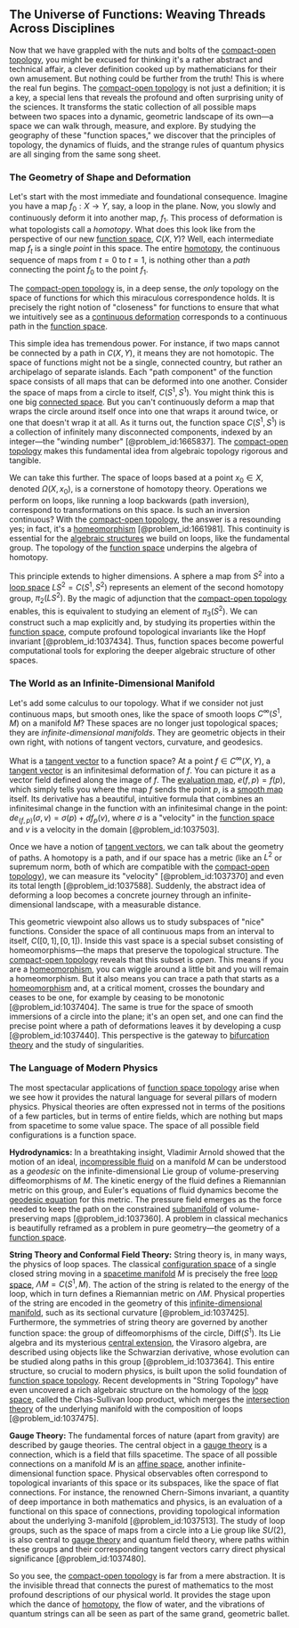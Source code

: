 ## The Universe of Functions: Weaving Threads Across Disciplines

Now that we have grappled with the nuts and bolts of the [compact-open topology](@article_id:153382), you might be excused for thinking it's a rather abstract and technical affair, a clever definition cooked up by mathematicians for their own amusement. But nothing could be further from the truth! This is where the real fun begins. The [compact-open topology](@article_id:153382) is not just a definition; it is a key, a special lens that reveals the profound and often surprising unity of the sciences. It transforms the static collection of all possible maps between two spaces into a dynamic, geometric landscape of its own—a space we can walk through, measure, and explore. By studying the geography of these "function spaces," we discover that the principles of topology, the dynamics of fluids, and the strange rules of quantum physics are all singing from the same song sheet.

### The Geometry of Shape and Deformation

Let's start with the most immediate and foundational consequence. Imagine you have a map $f_0: X \to Y$, say, a loop in the plane. Now, you slowly and continuously deform it into another map, $f_1$. This process of deformation is what topologists call a *homotopy*. What does this look like from the perspective of our new [function space](@article_id:136396), $C(X,Y)$? Well, each intermediate map $f_t$ is a single *point* in this space. The entire [homotopy](@article_id:138772), the continuous sequence of maps from $t=0$ to $t=1$, is nothing other than a *path* connecting the point $f_0$ to the point $f_1$.

The [compact-open topology](@article_id:153382) is, in a deep sense, the *only* topology on the space of functions for which this miraculous correspondence holds. It is precisely the right notion of "closeness" for functions to ensure that what we intuitively see as a [continuous deformation](@article_id:151197) corresponds to a continuous path in the [function space](@article_id:136396).

This simple idea has tremendous power. For instance, if two maps cannot be connected by a path in $C(X,Y)$, it means they are not homotopic. The space of functions might not be a single, connected country, but rather an archipelago of separate islands. Each "path component" of the function space consists of all maps that can be deformed into one another. Consider the space of maps from a circle to itself, $C(S^1, S^1)$. You might think this is one big [connected space](@article_id:152650). But you can't continuously deform a map that wraps the circle around itself once into one that wraps it around twice, or one that doesn't wrap it at all. As it turns out, the function space $C(S^1, S^1)$ is a collection of infinitely many disconnected components, indexed by an integer—the "winding number" [@problem_id:1665837]. The [compact-open topology](@article_id:153382) makes this fundamental idea from algebraic topology rigorous and tangible.

We can take this further. The space of loops based at a point $x_0 \in X$, denoted $\Omega(X, x_0)$, is a cornerstone of homotopy theory. Operations we perform on loops, like running a loop backwards (path inversion), correspond to transformations on this space. Is such an inversion continuous? With the [compact-open topology](@article_id:153382), the answer is a resounding yes; in fact, it's a [homeomorphism](@article_id:146439) [@problem_id:1661981]. This continuity is essential for the [algebraic structures](@article_id:138965) we build on loops, like the fundamental group. The topology of the [function space](@article_id:136396) underpins the algebra of homotopy.

This principle extends to higher dimensions. A sphere a map from $S^2$ into a [loop space](@article_id:160373) $LS^2 = C(S^1, S^2)$ represents an element of the second homotopy group, $\pi_2(LS^2)$. By the magic of adjunction that the [compact-open topology](@article_id:153382) enables, this is equivalent to studying an element of $\pi_3(S^2)$. We can construct such a map explicitly and, by studying its properties within the [function space](@article_id:136396), compute profound topological invariants like the Hopf invariant [@problem_id:1037434]. Thus, function spaces become powerful computational tools for exploring the deeper algebraic structure of other spaces.

### The World as an Infinite-Dimensional Manifold

Let's add some calculus to our topology. What if we consider not just continuous maps, but smooth ones, like the space of smooth loops $C^\infty(S^1, M)$ on a manifold $M$? These spaces are no longer just topological spaces; they are *infinite-dimensional manifolds*. They are geometric objects in their own right, with notions of tangent vectors, curvature, and geodesics.

What is a [tangent vector](@article_id:264342) to a function space? At a point $f \in C^\infty(X, Y)$, a [tangent vector](@article_id:264342) is an infinitesimal deformation of $f$. You can picture it as a vector field defined along the image of $f$. The [evaluation map](@article_id:149280), $e(f, p) = f(p)$, which simply tells you where the map $f$ sends the point $p$, is a [smooth map](@article_id:159870) itself. Its derivative has a beautiful, intuitive formula that combines an infinitesimal change in the function with an infinitesimal change in the point: $de_{(f,p)}(\sigma, v) = \sigma(p) + df_p(v)$, where $\sigma$ is a "velocity" in the [function space](@article_id:136396) and $v$ is a velocity in the domain [@problem_id:1037503].

Once we have a notion of [tangent vectors](@article_id:265000), we can talk about the geometry of paths. A homotopy is a path, and if our space has a metric (like an $L^2$ or supremum norm, both of which are compatible with the [compact-open topology](@article_id:153382)), we can measure its "velocity" [@problem_id:1037370] and even its total length [@problem_id:1037588]. Suddenly, the abstract idea of deforming a loop becomes a concrete journey through an infinite-dimensional landscape, with a measurable distance.

This geometric viewpoint also allows us to study subspaces of "nice" functions. Consider the space of all continuous maps from an interval to itself, $C([0,1], [0,1])$. Inside this vast space is a special subset consisting of homeomorphisms—the maps that preserve the topological structure. The [compact-open topology](@article_id:153382) reveals that this subset is *open*. This means if you are a [homeomorphism](@article_id:146439), you can wiggle around a little bit and you will remain a homeomorphism. But it also means you can trace a path that starts as a [homeomorphism](@article_id:146439) and, at a critical moment, crosses the boundary and ceases to be one, for example by ceasing to be monotonic [@problem_id:1037404]. The same is true for the space of smooth immersions of a circle into the plane; it's an open set, and one can find the precise point where a path of deformations leaves it by developing a cusp [@problem_id:1037440]. This perspective is the gateway to [bifurcation theory](@article_id:143067) and the study of singularities.

### The Language of Modern Physics

The most spectacular applications of [function space topology](@article_id:149540) arise when we see how it provides the natural language for several pillars of modern physics. Physical theories are often expressed not in terms of the positions of a few particles, but in terms of entire fields, which are nothing but maps from spacetime to some value space. The space of all possible field configurations is a function space.

**Hydrodynamics:** In a breathtaking insight, Vladimir Arnold showed that the motion of an ideal, [incompressible fluid](@article_id:262430) on a manifold $M$ can be understood as a *geodesic* on the infinite-dimensional Lie group of volume-preserving diffeomorphisms of $M$. The kinetic energy of the fluid defines a Riemannian metric on this group, and Euler's equations of fluid dynamics become the [geodesic equation](@article_id:136061) for this metric. The pressure field emerges as the force needed to keep the path on the constrained [submanifold](@article_id:261894) of volume-preserving maps [@problem_id:1037360]. A problem in classical mechanics is beautifully reframed as a problem in pure geometry—the geometry of a [function space](@article_id:136396).

**String Theory and Conformal Field Theory:** String theory is, in many ways, the physics of loop spaces. The classical [configuration space](@article_id:149037) of a single closed string moving in a [spacetime manifold](@article_id:261598) $M$ is precisely the free [loop space](@article_id:160373), $\Lambda M = C(S^1, M)$. The action of the string is related to the energy of the loop, which in turn defines a Riemannian metric on $\Lambda M$. Physical properties of the string are encoded in the geometry of this [infinite-dimensional manifold](@article_id:158770), such as its sectional curvature [@problem_id:1037425]. Furthermore, the symmetries of string theory are governed by another function space: the group of diffeomorphisms of the circle, $\mathrm{Diff}(S^1)$. Its Lie algebra and its mysterious [central extension](@article_id:143210), the Virasoro algebra, are described using objects like the Schwarzian derivative, whose evolution can be studied along paths in this group [@problem_id:1037364]. This entire structure, so crucial to modern physics, is built upon the solid foundation of [function space topology](@article_id:149540). Recent developments in "String Topology" have even uncovered a rich algebraic structure on the homology of the [loop space](@article_id:160373), called the Chas-Sullivan loop product, which merges the [intersection theory](@article_id:157390) of the underlying manifold with the composition of loops [@problem_id:1037475].

**Gauge Theory:** The fundamental forces of nature (apart from gravity) are described by gauge theories. The central object in a [gauge theory](@article_id:142498) is a connection, which is a field that fills spacetime. The space of all possible connections on a manifold $M$ is an [affine space](@article_id:152412), another infinite-dimensional function space. Physical observables often correspond to topological invariants of this space or its subspaces, like the space of flat connections. For instance, the renowned Chern-Simons invariant, a quantity of deep importance in both mathematics and physics, is an evaluation of a functional on this space of connections, providing topological information about the underlying 3-manifold [@problem_id:1037513]. The study of loop groups, such as the space of maps from a circle into a Lie group like $SU(2)$, is also central to [gauge theory](@article_id:142498) and quantum field theory, where paths within these groups and their corresponding tangent vectors carry direct physical significance [@problem_id:1037480].

So you see, the [compact-open topology](@article_id:153382) is far from a mere abstraction. It is the invisible thread that connects the purest of mathematics to the most profound descriptions of our physical world. It provides the stage upon which the dance of [homotopy](@article_id:138772), the flow of water, and the vibrations of quantum strings can all be seen as part of the same grand, geometric ballet.